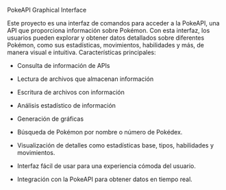 PokeAPI Graphical Interface

Este proyecto es una interfaz de comandos para acceder a la PokeAPI, una API que proporciona información sobre Pokémon. 
Con esta interfaz, los usuarios pueden explorar y obtener datos detallados sobre diferentes Pokémon, como sus estadísticas, movimientos, habilidades y más, de manera visual e intuitiva.
Características principales:

  - Consulta de información de APIs  

  - Lectura de archivos que almacenan información 

  - Escritura de archivos con información 

  - Análisis estadístico de información 

  - Generación de gráficas 

  - Búsqueda de Pokémon por nombre o número de Pokédex.
  
  -  Visualización de detalles como estadísticas base, tipos, habilidades y movimientos.
  
  -  Interfaz  fácil de usar para una experiencia cómoda del usuario.
  
  -   Integración con la PokeAPI para obtener datos en tiempo real.
